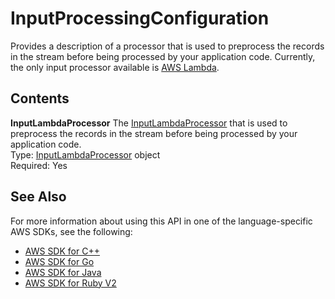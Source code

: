 # InputProcessingConfiguration<a name="API_InputProcessingConfiguration"></a>

Provides a description of a processor that is used to preprocess the records in the stream before being processed by your application code\. Currently, the only input processor available is [AWS Lambda](https://aws.amazon.com/documentation/lambda/)\.

## Contents<a name="API_InputProcessingConfiguration_Contents"></a>

 **InputLambdaProcessor**   <a name="analytics-Type-InputProcessingConfiguration-InputLambdaProcessor"></a>
The [InputLambdaProcessor](API_InputLambdaProcessor.md) that is used to preprocess the records in the stream before being processed by your application code\.  
Type: [InputLambdaProcessor](API_InputLambdaProcessor.md) object  
Required: Yes

## See Also<a name="API_InputProcessingConfiguration_SeeAlso"></a>

For more information about using this API in one of the language\-specific AWS SDKs, see the following:
+  [AWS SDK for C\+\+](http://docs.aws.amazon.com/goto/SdkForCpp/kinesisanalytics-2015-08-14/InputProcessingConfiguration) 
+  [AWS SDK for Go](http://docs.aws.amazon.com/goto/SdkForGoV1/kinesisanalytics-2015-08-14/InputProcessingConfiguration) 
+  [AWS SDK for Java](http://docs.aws.amazon.com/goto/SdkForJava/kinesisanalytics-2015-08-14/InputProcessingConfiguration) 
+  [AWS SDK for Ruby V2](http://docs.aws.amazon.com/goto/SdkForRubyV2/kinesisanalytics-2015-08-14/InputProcessingConfiguration) 